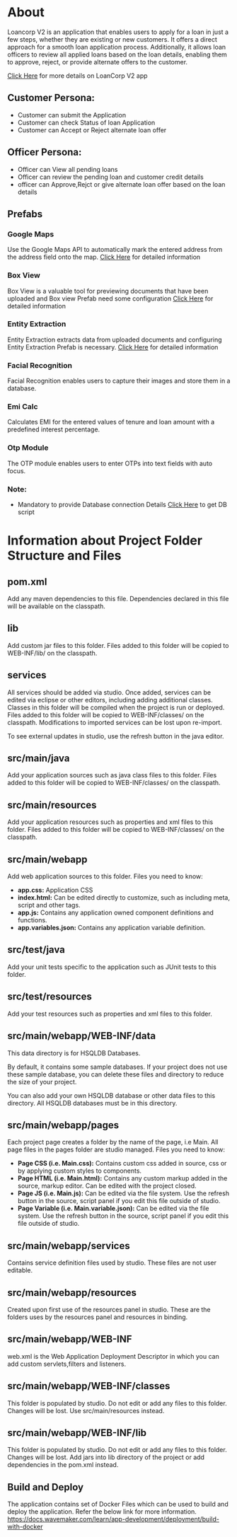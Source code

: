 # About
Loancorp V2 is an application that enables users to apply for a loan in just a few steps, whether they are existing or new customers. It offers a direct approach for a smooth loan application process. Additionally, it allows loan officers to review all applied loans based on the loan details, enabling them to approve, reject, or provide alternate offers to the customer. 

[Click Here](https://showcase.onwavemaker.com/Loancorpv2/) for more details on LoanCorp V2 app

## Customer Persona: 
- Customer can submit the Application
- Customer can check Status of loan Application
- Customer can Accept or Reject alternate loan offer

## Officer Persona: 
- Officer can View all pending loans
- Officer can review the pending loan and customer credit details 
- officer can Approve,Rejct or give alternate loan offer based on the loan details

## Prefabs
### Google Maps
Use the Google Maps API to automatically mark the entered address from the address field onto the map.
[Click Here](https://docs.wavemaker.com/learn/app-development/widgets/prefab/googlemaps/) for detailed information
### Box View 
Box View is a valuable tool for previewing documents that have been uploaded and Box view Prefab need some configuration
[Click Here](https://docs.wavemaker.com/learn/app-development/widgets/prefab/box-viewer-prefab/) for detailed information
### Entity Extraction
Entity Extraction extracts data from uploaded documents and configuring Entity Extraction Prefab is necessary.
[Click Here](https://docs.wavemaker.com/learn/app-development/widgets/prefab/entity-extraction-from-documents/) for detailed information
### Facial Recognition
Facial Recognition enables users to capture their images and store them in a database.
### Emi Calc
Calculates EMI for the entered values of tenure and loan amount with a predefined interest percentage.

### Otp Module
The OTP module enables users to enter OTPs into text fields with auto focus.

### Note:
- Mandatory to provide Database connection Details [Click Here](https://github.com/wm-demoapps/LoanCorp/blob/main/LoanCorpV2_20_feb_2024.sql) to get DB script

# Information about Project Folder Structure and Files
## pom.xml
  Add any maven dependencies to this file. Dependencies declared in this file will be available on the classpath.

## lib
  Add custom jar files to this folder. Files added to this folder will be copied to WEB-INF/lib/ on the classpath.

## services
  All services should be added via studio. Once added, services can be edited via eclipse or other editors, including adding additional classes. 
  Classes in this folder will be compiled when the project is run or deployed.
  Files added to this folder will be copied to WEB-INF/classes/ on the classpath.
  Modifications to imported services can be lost upon re-import.

  To see external updates in studio, use the refresh button in the java editor.
 
## src/main/java
  Add your application sources such as java class files to this folder. 
  Files added to this folder will be copied to WEB-INF/classes/ on the classpath.
  
## src/main/resources
  Add your application resources such as properties and xml files to this folder. 
  Files added to this folder will be copied to WEB-INF/classes/ on the classpath.

## src/main/webapp
  Add web application sources to this folder.
  Files you need to know:
  - **app.css:** Application CSS
  - **index.html:** Can be edited directly to customize, such as including meta, script and other tags.
  - **app.js:** Contains any application owned component definitions and functions.
  - **app.variables.json:** Contains any application variable definition.

## src/test/java
  Add your unit tests specific to the application such as JUnit tests to this folder.

## src/test/resources
  Add your test resources such as properties and xml files to this folder.

## src/main/webapp/WEB-INF/data
  This data directory is for HSQLDB Databases.
  
  By default, it contains some sample databases.
  If your project does not use these sample database, you can delete these files and directory to reduce the size of your project.

  You can also add your own HSQLDB database or other data files to this directory. All HSQLDB databases must be in this directory.

## src/main/webapp/pages
  Each project page creates a folder by the name of the page, i.e Main. 
  All page files in the pages folder are studio managed. 
  Files you need to know:
  - **Page CSS (i.e. Main.css):** Contains custom css added in source, css or by applying custom styles to components.
  - **Page HTML (i.e. Main.html):** Contains any custom markup added in the source, markup editor. Can be edited with the project closed.
  - **Page JS (i.e. Main.js):** Can be edited via the file system. Use the refresh button in the source, script panel if you edit this file outside of studio.
  - **Page Variable (i.e. Main.variable.json):** Can be edited via the file system. Use the refresh button in the source, script panel if you edit this file outside of studio.

## src/main/webapp/services
  Contains service definition files used by studio. These files are not user editable. 

## src/main/webapp/resources
  Created upon first use of the resources panel in studio. These are the folders uses by the resources panel and resources in binding. 

## src/main/webapp/WEB-INF
  web.xml is the Web Application Deployment Descriptor in which you can add custom servlets,filters and listeners.

## src/main/webapp/WEB-INF/classes
  This folder is populated by studio. Do not edit or add any files to this folder. Changes will be lost. Use src/main/resources instead.

## src/main/webapp/WEB-INF/lib
  This folder is populated by studio. Do not edit or add any files to this folder. Changes will be lost. Add jars into lib directory of the project or add dependencies in the pom.xml instead.

## Build and Deploy
  The application contains set of Docker Files which can be used to build and deploy the application. Refer the below link for more information.
  https://docs.wavemaker.com/learn/app-development/deployment/build-with-docker
